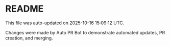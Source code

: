 # README

This file was auto-updated on 2025-10-16 15:09:12 UTC.

Changes were made by Auto PR Bot to demonstrate automated updates, PR creation, and merging.
